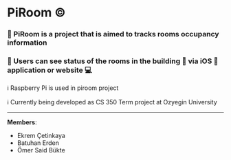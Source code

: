 # PiRoom :copyright:
### :small_blue_diamond: PiRoom is a project that is aimed to tracks rooms occupancy information

### :small_blue_diamond: Users can see status of the rooms in the building :office: via iOS :iphone: application or website :computer:

:information_source: Raspberry Pi is used in piroom project

:information_source: Currently being developed as CS 350 Term project at Ozyegin University

--------------
**Members**:
   * Ekrem Çetinkaya
   * Batuhan Erden
   * Ömer Said Bükte

